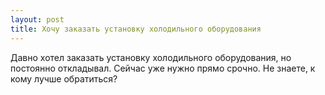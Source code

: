 ```yaml
---
layout: post 
title: Хочу заказать установку холодильного оборудования 
--- 
```

Давно хотел заказать установку холодильного оборудования, но постоянно откладывал. Сейчас уже нужно прямо срочно. Не знаете, к кому лучше обратиться?